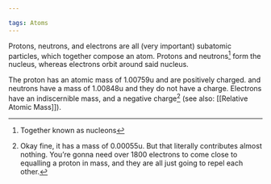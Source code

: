 ```yaml
---

tags: Atoms
---
```


Protons, neutrons, and electrons are all (very important) subatomic particles, which together compose an atom. Protons and neutrons[^1] form the nucleus, whereas electrons orbit around said nucleus.

The proton has an atomic mass of 1.00759u and are positively charged. and neutrons have a mass of 1.00848u and they do not have a charge. Electrons have an indiscernible mass, and a negative charge[^2] (see also: [[Relative Atomic Mass]]).

[^1]: Together known as nucleons
[^2]: Okay fine, it has a mass of 0.00055u. But that literally contributes almost nothing. You’re gonna need over 1800 electrons to come close to equalling a proton in mass, and they are all just going to repel each other.